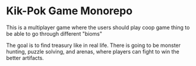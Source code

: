 # Kik-Pok Game Monorepo

This is a multiplayer game where the users should play coop game thing to be able to go through different "bioms"

The goal is to find treasury like in real life. There is going to be monster hunting, puzzle solving, 
and arenas, where players can fight to win the better artifacts.
